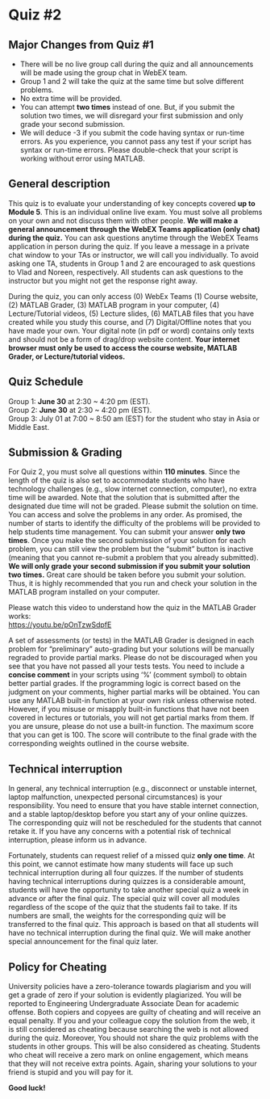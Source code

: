 # Quiz #2

## Major Changes from Quiz #1
*  There will be no live group call during the quiz and all announcements will be made using the group chat in WebEX team. 
*  Group 1 and 2 will take the quiz at the same time but solve different problems. 
*  No extra time will be provided.
*  You can attempt **two times** instead of one. But, if you submit the solution two times, we will disregard your first submission and only grade your second submission.
*  We will deduce -3 if you submit the code having syntax or run-time errors. As you experience, you cannot pass any test if your script has syntax or run-time errors. Please double-check that your script is working without error using MATLAB.    

## General description
This quiz is to evaluate your understanding of key concepts covered **up to Module 5**. This is an individual online live exam. You must solve all problems on your own and not discuss them with other people. **We will make a general announcement through the WebEX Teams application (only chat) during the quiz.** You can ask questions anytime through the WebEX Teams application in person during the quiz. If you leave a message in a private chat window to your TAs or instructor, we will call you individually. To avoid asking one TA, students in Group 1 and 2 are encouraged to ask questions to Vlad and Noreen, respectively. All students can ask questions to the instructor but you might not get the response right away. 

During the quiz, you can only access (0) WebEx Teams (1) Course website, (2) MATLAB Grader, (3) MATLAB program in your computer, (4) Lecture/Tutorial videos, (5) Lecture slides, (6) MATLAB files that you have created while you study this course, and (7) Digital/Offline notes that you have made your own. Your digital note (in pdf or word) contains only texts and should not be a form of drag/drop website content. **Your internet browser must only be used to access the course website, MATLAB Grader, or Lecture/tutorial videos.**

## Quiz Schedule
Group 1:  **June 30** at 2:30 ~ 4:20 pm (EST).  
Group 2:  **June 30** at 2:30 ~ 4:20 pm (EST).  
Group 3:  July 01 at 7:00 ~ 8:50 am (EST) for the student who stay in Asia or Middle East.   

## Submission & Grading
For Quiz 2, you must solve all questions within **110 minutes**. Since the length of the quiz is also set to accommodate students who have technology challenges (e.g., slow internet connection, computer), no extra time will be awarded. Note that the solution that is submitted after the designated due time will not be graded. Please submit the solution on time. You can access and solve the problems in any order. As promised, the number of starts to identify the difficulty of the problems will be provided to help students time management. You can submit your answer **only two times**. Once you make  the second submission of your solution for each problem, you can still view the problem but the “submit” button is inactive (meaning that you cannot re-submit a problem that you already submitted). **We will only grade your second submission if you submit your solution two times.** Great care should be taken before you submit your solution. Thus, it is highly recommended that you run and check your solution in the MATLAB program installed on your computer. 

Please watch this video to understand how the quiz in the MATLAB Grader works:  
https://youtu.be/pOnTzwSdpfE 

A set of assessments (or tests) in the MATLAB Grader is designed in each problem for “preliminary” auto-grading but your solutions will be manually regraded to provide partial marks. Please do not be discouraged when you see that you have not passed all your tests tests. You need to include a **concise comment** in your scripts using ‘%’ (comment symbol) to obtain better partial grades. If the programming logic is correct based on the judgment on your comments, higher partial marks will be obtained. You can use any MATLAB built-in function at your own risk unless otherwise noted. However, if you misuse or misapply built-in functions that have not been covered in lectures or tutorials, you will not get partial marks from them. If you are unsure, please do not use a built-in function. The maximum score that you can get is 100. The score will contribute to the final grade with the corresponding weights outlined in the course website. 

## Technical interruption
In general, any technical interruption (e.g., disconnect or unstable internet, laptop malfunction, unexpected personal circumstances) is your responsibility. You need to ensure that you have stable internet connection, and a stable laptop/desktop before you start any of your online quizzes. The corresponding quiz will not be rescheduled for the students that cannot retake it. If you have any concerns with a potential risk of technical interruption, please inform us in advance. 

Fortunately, students can request relief of a missed quiz **only one time**. At this point, we cannot estimate how many students will face up such technical interruption during all four quizzes. If the number of students having technical interruptions during quizzes is a considerable amount, students will have the opportunity to take another special quiz a week in advance or after the final quiz. The special quiz will cover all modules regardless of the scope of the quiz that the students fail to take. If its numbers are small, the weights for the corresponding quiz will be transferred to the final quiz. This approach is based on that all students will have no technical interruption during the final quiz. We will make another special announcement for the final quiz later. 

## Policy for Cheating 
University policies have a zero-tolerance towards plagiarism and you will get a grade of zero if your solution is evidently plagiarized. You will be reported to Engineering Undergraduate Associate Dean for academic offense. Both copiers and copyees are guilty of cheating and will receive an equal penalty. If you and your colleague copy the solution from the web, it is still considered as cheating because searching the web is not allowed during the quiz. Moreover, You should not share the quiz problems with the students in other groups. This will be also considered as cheating. Students who cheat will receive a zero mark on online engagement, which means that they will not receive extra points. Again, sharing your solutions to your friend is stupid and you will pay for it. 

**Good luck!**
